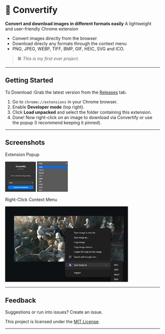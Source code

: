 # 🎨 Convertify

**Convert and download images in different formats easily**
A lightweight and user-friendly Chrome extension
- Convert images directly from the browser
- Download  direcly any formats through the context menu
- PNG, JPEG, WEBP, TIFF, BMP, GIF, HEIC, SVG and ICO.

> 🛠️ _This is my first ever project_.

---

## Getting Started
To Download :Grab the latest version from the [Releases](../../releases) tab.

1. Go to `chrome://extensions` in your Chrome browser.
2. Enable **Developer mode** (top right).
3. Click **Load unpacked** and select the folder containing this extension.
4. Done! Now right-click on an image to download via Convertify or use the popup
 (I recommend keeping it pinned).

---

## Screenshots

Extension Popup

<img src="rep%20assets/popup.png" alt="Extension popup" width="100"/> <img src="rep%20assets/dropdown%20popout.png" alt="Dropdown popout" width="100"/>


Right-Click Context Menu

<img src="rep%20assets/ContextMenu.png" alt="Context menu" width="400"/>


---

## Feedback

Suggestions or run into issues? 
Create an issue.


This project is licensed under the [MIT License](LICENSE).

---


